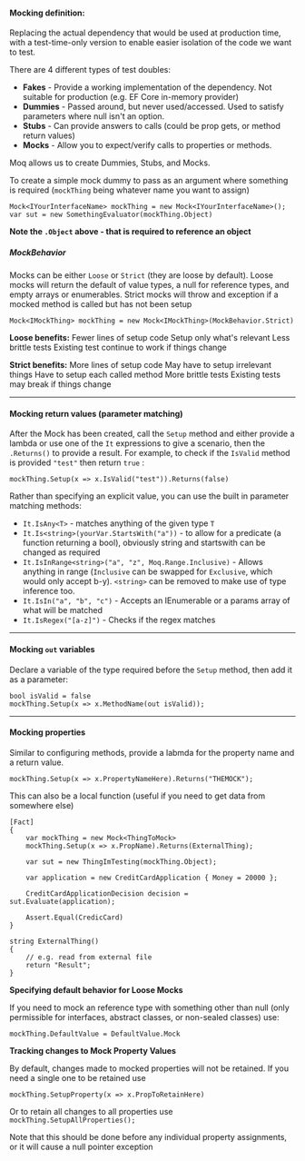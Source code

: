 #### Mocking definition:  
Replacing the actual dependency that would be used at production time, with a test-time-only version to enable easier isolation of the code we want to test.

There are 4 different types of test doubles:

- **Fakes** - Provide a working implementation of the dependency.  Not suitable for production (e.g. EF Core in-memory provider)
- **Dummies** - Passed around, but never used/accessed.  Used to satisfy parameters where null isn't an option.
- **Stubs** - Can provide answers to calls (could be prop gets, or method return values)
- **Mocks** - Allow you to expect/verify calls to properties or methods.

Moq allows us to create Dummies, Stubs, and Mocks.

To create a simple mock dummy to pass as an argument where something is required (`mockThing` being whatever name you want to assign)

```
Mock<IYourInterfaceName> mockThing = new Mock<IYourInterfaceName>();
var sut = new SomethingEvaluator(mockThing.Object)
```

**Note the `.Object` above - that is required to reference an object**


##### MockBehavior
Mocks can be either `Loose` or `Strict` (they are loose by default).  Loose mocks will return the default of value types, a null for reference types, and empty arrays or enumerables.  Strict mocks will throw and exception if a mocked method is called but has not been setup
```
Mock<IMockThing> mockThing = new Mock<IMockThing>(MockBehavior.Strict)
```

**Loose benefits:**
Fewer lines of setup code
Setup only what's relevant
Less brittle tests
Existing test continue to work if things change

**Strict benefits:**
More lines of setup code
May have to setup irrelevant things
Have to setup each called method
More brittle tests
Existing tests may break if things change

---

#### Mocking return values (parameter matching)

After the Mock has been created, call the `Setup` method and either provide a lambda or use one of the `It` expressions to give a scenario, then the `.Returns()` to provide a result.  For example, to check if the `IsValid` method is provided `"test"` then return `true` :
```
mockThing.Setup(x => x.IsValid("test")).Returns(false)
```
Rather than specifying an explicit value, you can use the built in parameter matching methods:
- `It.IsAny<T>` - matches anything of the given type `T`
- `It.Is<string>(yourVar.StartsWith("a"))` - to allow for a predicate (a function returning a bool), obviously string and startswith can be changed as required
- `It.IsInRange<string>("a", "z", Moq.Range.Inclusive)` - Allows anything in range (`Inclusive` can be swapped for `Exclusive`, which would only accept b-y).  `<string>` can be removed to make use of type inference too.
- `It.IsIn("a", "b", "c")` - Accepts an IEnumerable or a params array of what will be matched
- `It.IsRegex("[a-z]")` - Checks if the regex matches

---

#### Mocking `out` variables

Declare a variable of the type required before the `Setup` method, then add it as a parameter:
```
bool isValid = false
mockThing.Setup(x => x.MethodName(out isValid));
```

---

#### Mocking properties

Similar to configuring methods, provide a labmda for the property name and a return value.

`mockThing.Setup(x => x.PropertyNameHere).Returns("THEMOCK");`

This can also be a local function (useful if you need to get data from somewhere else)
```
[Fact]
{
    var mockThing = new Mock<ThingToMock>
    mockThing.Setup(x => x.PropName).Returns(ExternalThing);

    var sut = new ThingImTesting(mockThing.Object);

    var application = new CreditCardApplication { Money = 20000 };

    CreditCardApplicationDecision decision = sut.Evaluate(application);

    Assert.Equal(CredicCard)
}

string ExternalThing() 
{
    // e.g. read from external file
    return "Result";
}
```

**Specifying default behavior for Loose Mocks**

If you need to mock an reference type with something other than null (only permissible for interfaces, abstract classes, or non-sealed classes) use:
```
mockThing.DefaultValue = DefaultValue.Mock
```

**Tracking changes to Mock Property Values**

By default, changes made to mocked properties will not be retained.  If you need a single one to be retained use
```
mockThing.SetupProperty(x => x.PropToRetainHere)
```
Or to retain all changes to all properties use `mockThing.SetupAllProperties();`

Note that this should be done before any individual property assignments, or it will cause a null pointer exception